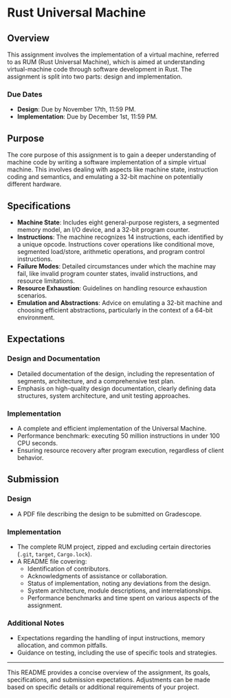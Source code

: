 # Rust Universal Machine
## Overview

This assignment involves the implementation of a virtual machine, referred to as RUM (Rust Universal Machine), which is aimed at understanding virtual-machine code through software development in Rust. The assignment is split into two parts: design and implementation.

### Due Dates
- **Design**: Due by November 17th, 11:59 PM.
- **Implementation**: Due by December 1st, 11:59 PM.

## Purpose

The core purpose of this assignment is to gain a deeper understanding of machine code by writing a software implementation of a simple virtual machine. This involves dealing with aspects like machine state, instruction coding and semantics, and emulating a 32-bit machine on potentially different hardware.

## Specifications

- **Machine State**: Includes eight general-purpose registers, a segmented memory model, an I/O device, and a 32-bit program counter.
- **Instructions**: The machine recognizes 14 instructions, each identified by a unique opcode. Instructions cover operations like conditional move, segmented load/store, arithmetic operations, and program control instructions.
- **Failure Modes**: Detailed circumstances under which the machine may fail, like invalid program counter states, invalid instructions, and resource limitations.
- **Resource Exhaustion**: Guidelines on handling resource exhaustion scenarios.
- **Emulation and Abstractions**: Advice on emulating a 32-bit machine and choosing efficient abstractions, particularly in the context of a 64-bit environment.

## Expectations

### Design and Documentation
- Detailed documentation of the design, including the representation of segments, architecture, and a comprehensive test plan.
- Emphasis on high-quality design documentation, clearly defining data structures, system architecture, and unit testing approaches.

### Implementation
- A complete and efficient implementation of the Universal Machine.
- Performance benchmark: executing 50 million instructions in under 100 CPU seconds.
- Ensuring resource recovery after program execution, regardless of client behavior.

## Submission

### Design
- A PDF file describing the design to be submitted on Gradescope.

### Implementation
- The complete RUM project, zipped and excluding certain directories (`.git`, `target`, `Cargo.lock`).
- A README file covering:
  - Identification of contributors.
  - Acknowledgments of assistance or collaboration.
  - Status of implementation, noting any deviations from the design.
  - System architecture, module descriptions, and interrelationships.
  - Performance benchmarks and time spent on various aspects of the assignment.

### Additional Notes
- Expectations regarding the handling of input instructions, memory allocation, and common pitfalls.
- Guidance on testing, including the use of specific tools and strategies.

---

This README provides a concise overview of the assignment, its goals, specifications, and submission expectations. Adjustments can be made based on specific details or additional requirements of your project.
